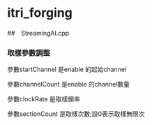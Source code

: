 # itri_forging

##　StreamingAI.cpp

### 取樣參數調整

參數startChannel 是enable 的起始channel

參數channelCount 是enable 的channel數量

參數clockRate 是取樣頻率

參數sectionCount 是取樣次數;設0表示取樣無限次



